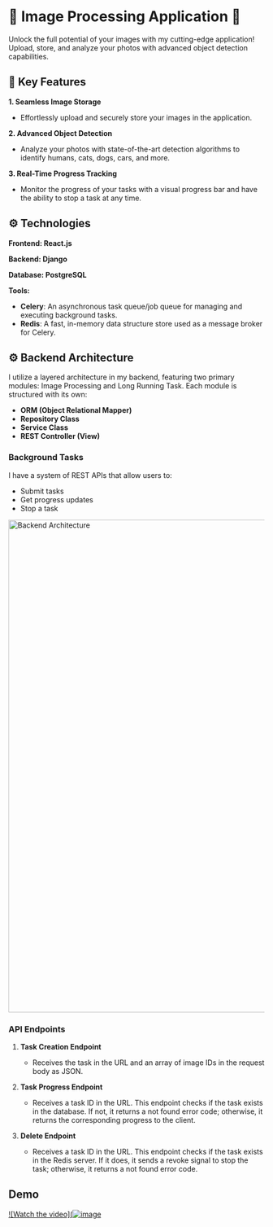 <h1 style="font-size:2em;">🌟 Image Processing Application 🌟</h1>
<p>Unlock the full potential of your images with my cutting-edge application! Upload, store, and analyze your photos with advanced object detection capabilities.</p>

## 🚀 Key Features

**1. Seamless Image Storage**

- Effortlessly upload and securely store your images in the application.

**2. Advanced Object Detection**

- Analyze your photos with state-of-the-art detection algorithms to identify humans, cats, dogs, cars, and more.

**3. Real-Time Progress Tracking**

- Monitor the progress of your tasks with a visual progress bar and have the ability to stop a task at any time.

## ⚙️ Technologies 

**Frontend: React.js**

**Backend: Django**

**Database: PostgreSQL**

**Tools:**
- **Celery**: An asynchronous task queue/job queue for managing and executing background tasks.
- **Redis**: A fast, in-memory data structure store used as a message broker for Celery.

## ⚙️ Backend Architecture

I utilize a layered architecture in my backend, featuring two primary modules: Image Processing and Long Running Task. Each module is structured with its own:

- **ORM (Object Relational Mapper)**
- **Repository Class**
- **Service Class**
- **REST Controller (View)**

### Background Tasks

I have a system of REST APIs that allow users to:
- Submit tasks
- Get progress updates
- Stop a task

<img width="968" alt="Backend Architecture" src="https://github.com/user-attachments/assets/794875ac-ae3a-4c81-acfc-1bfe4a1542bb">

### API Endpoints

1. **Task Creation Endpoint**
   - Receives the task in the URL and an array of image IDs in the request body as JSON.
   
2. **Task Progress Endpoint**
   - Receives a task ID in the URL. This endpoint checks if the task exists in the database. If not, it returns a not found error code; otherwise, it returns the corresponding progress to the client.
   
3. **Delete Endpoint**
   - Receives a task ID in the URL. This endpoint checks if the task exists in the Redis server. If it does, it sends a revoke signal to stop the task; otherwise, it returns a not found error code.

## Demo

[![Watch the video](![image](https://github.com/user-attachments/assets/d02673a2-4d20-45d0-933c-001bf841f9cc)](https://www.youtube.com/watch?v=example)
